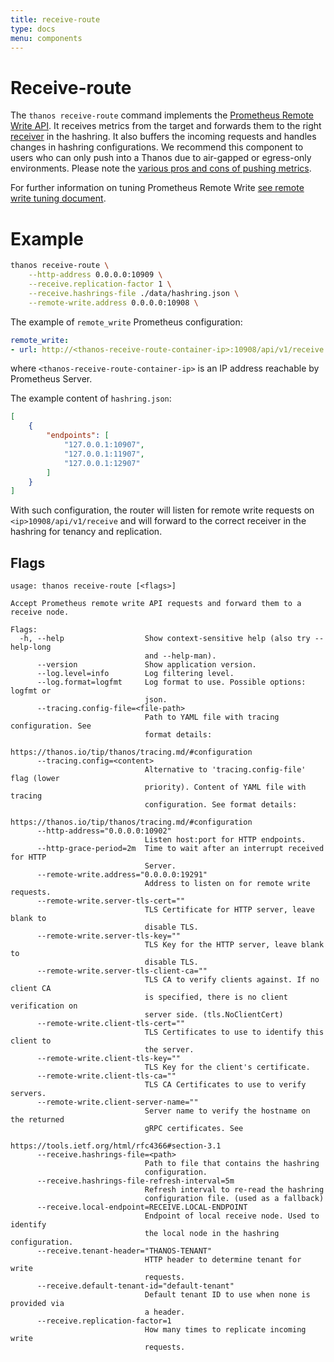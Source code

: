 ```yaml
---
title: receive-route
type: docs
menu: components
---
```


# Receive-route

The `thanos receive-route` command implements the [Prometheus Remote Write API](https://prometheus.io/docs/prometheus/latest/configuration/configuration/#remote_write). It receives metrics from the target and forwards them to the right [receiver](./receive.md) in the hashring. It also buffers the incoming requests and handles changes in hashring configurations.
We recommend this component to users who can only push into a Thanos due to air-gapped or egress-only environments. Please note the [various pros and cons of pushing metrics](https://docs.google.com/document/d/1H47v7WfyKkSLMrR8_iku6u9VB73WrVzBHb2SB6dL9_g/edit#heading=h.2v27snv0lsur).

For further information on tuning Prometheus Remote Write [see remote write tuning document](https://prometheus.io/docs/practices/remote_write/).

# Example

```bash
thanos receive-route \
    --http-address 0.0.0.0:10909 \
    --receive.replication-factor 1 \
    --receive.hashrings-file ./data/hashring.json \
    --remote-write.address 0.0.0.0:10908 \
```

The example of `remote_write` Prometheus configuration:

```yaml
remote_write:
- url: http://<thanos-receive-route-container-ip>:10908/api/v1/receive
```

where `<thanos-receive-route-container-ip>` is an IP address reachable by Prometheus Server.

The example content of `hashring.json`:

```json
[
    {
        "endpoints": [
            "127.0.0.1:10907",
            "127.0.0.1:11907",
            "127.0.0.1:12907"
        ]
    }
]
```
With such configuration, the router will listen for remote write requests on `<ip>10908/api/v1/receive` and will forward to the correct receiver in the hashring
for tenancy and replication.

## Flags

[embedmd]:# (flags/receive-route.txt $)
```$
usage: thanos receive-route [<flags>]

Accept Prometheus remote write API requests and forward them to a receive node.

Flags:
  -h, --help                  Show context-sensitive help (also try --help-long
                              and --help-man).
      --version               Show application version.
      --log.level=info        Log filtering level.
      --log.format=logfmt     Log format to use. Possible options: logfmt or
                              json.
      --tracing.config-file=<file-path>
                              Path to YAML file with tracing configuration. See
                              format details:
                              https://thanos.io/tip/thanos/tracing.md/#configuration
      --tracing.config=<content>
                              Alternative to 'tracing.config-file' flag (lower
                              priority). Content of YAML file with tracing
                              configuration. See format details:
                              https://thanos.io/tip/thanos/tracing.md/#configuration
      --http-address="0.0.0.0:10902"
                              Listen host:port for HTTP endpoints.
      --http-grace-period=2m  Time to wait after an interrupt received for HTTP
                              Server.
      --remote-write.address="0.0.0.0:19291"
                              Address to listen on for remote write requests.
      --remote-write.server-tls-cert=""
                              TLS Certificate for HTTP server, leave blank to
                              disable TLS.
      --remote-write.server-tls-key=""
                              TLS Key for the HTTP server, leave blank to
                              disable TLS.
      --remote-write.server-tls-client-ca=""
                              TLS CA to verify clients against. If no client CA
                              is specified, there is no client verification on
                              server side. (tls.NoClientCert)
      --remote-write.client-tls-cert=""
                              TLS Certificates to use to identify this client to
                              the server.
      --remote-write.client-tls-key=""
                              TLS Key for the client's certificate.
      --remote-write.client-tls-ca=""
                              TLS CA Certificates to use to verify servers.
      --remote-write.client-server-name=""
                              Server name to verify the hostname on the returned
                              gRPC certificates. See
                              https://tools.ietf.org/html/rfc4366#section-3.1
      --receive.hashrings-file=<path>
                              Path to file that contains the hashring
                              configuration.
      --receive.hashrings-file-refresh-interval=5m
                              Refresh interval to re-read the hashring
                              configuration file. (used as a fallback)
      --receive.local-endpoint=RECEIVE.LOCAL-ENDPOINT
                              Endpoint of local receive node. Used to identify
                              the local node in the hashring configuration.
      --receive.tenant-header="THANOS-TENANT"
                              HTTP header to determine tenant for write
                              requests.
      --receive.default-tenant-id="default-tenant"
                              Default tenant ID to use when none is provided via
                              a header.
      --receive.replication-factor=1
                              How many times to replicate incoming write
                              requests.

```
